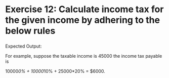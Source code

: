# Exercise 12: Calculate income tax for the given income by adhering to the below rules #
### ###

Expected Output:

For example, suppose the taxable income is 45000 the income tax payable is

10000*0% + 10000*10%  + 25000*20% = $6000.


